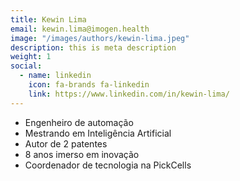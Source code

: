 ```yaml
---
title: Kewin Lima
email: kewin.lima@imogen.health
image: "/images/authors/kewin-lima.jpeg"
description: this is meta description
weight: 1
social:
  - name: linkedin
    icon: fa-brands fa-linkedin
    link: https://www.linkedin.com/in/kewin-lima/
---
```


* Engenheiro de automação
* Mestrando em Inteligência Artificial
* Autor de 2 patentes
* 8 anos imerso em inovação
* Coordenador de tecnologia na PickCells

